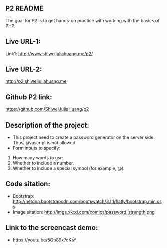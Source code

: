 ## P2 README

The goal for P2 is to get hands-on practice with working with the basics of PHP.

## Live URL-1:
Link1:
http://www.shiweijuliahuang.me/p2/

## Live URL-2:
http://p2.shiweijuliahuang.me

## Github P2 link:
https://github.com/ShiweiJuliaHuang/p2


## Description of the project:

* This project need to create a password generator on the server side. Thus, javascript is not allowed.
* Form inputs to specify:
1. How many words to use.
2. Whether to include a number.
3. Whether to include a special symbol (for example, @).

## Code sitation:
* Bootstrap: http://netdna.bootstrapcdn.com/bootswatch/3.1.1/flatly/bootstrap.min.css
* Image sitation: http://imgs.xkcd.com/comics/password_strength.png

## Link to the screencast demo:
* https://youtu.be/5Oo89x7cKsY
